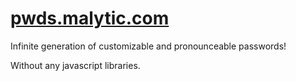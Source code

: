 # [pwds.malytic.com](http://pwds.malytic.com)

Infinite generation of customizable and pronounceable passwords!

Without any javascript libraries.

